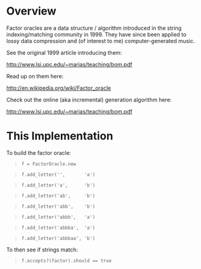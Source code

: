 Overview
=====================

Factor oracles are a data structure / algorithm introduced in the string 
indexing/matching community in 1999.  They have since been applied to lossy data 
compression and (of interest to me) computer-generated music.

See the original 1999 article introducing them:

<http://www.lsi.upc.edu/~marias/teaching/bom.pdf>

Read up on them here:

<http://en.wikipedia.org/wiki/Factor_oracle>

Check out the online (aka incremental) generation algorithm here:

<http://www.lsi.upc.edu/~marias/teaching/bom.pdf>

This Implementation
=====================

To build the factor oracle:

> `f = FactorOracle.new`

> `f.add_letter('',       'a')`

> `f.add_letter('a',      'b')`

> `f.add_letter('ab',     'b')`

> `f.add_letter('abb',    'b')`

> `f.add_letter('abbb',   'a')`

> `f.add_letter('abbba',  'a')`

> `f.add_letter('abbbaa', 'b')`

To then see if strings match:

> `f.accepts?(factor).should == true`


